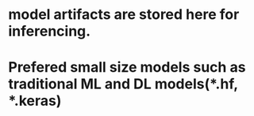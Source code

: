 # model artifacts are stored here for inferencing.
# Prefered small size models such as traditional ML and DL models(*.hf, *.keras)